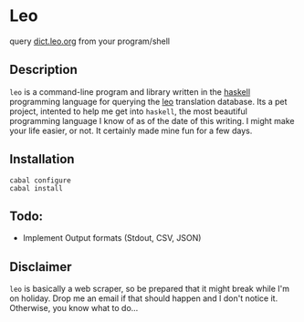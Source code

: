 Leo
===

query [dict.leo.org](http://dict.leo.org) from your program/shell

Description
-----------

`leo` is a command-line program and library written in the
[haskell](http://www.haskell.org/haskellwiki/Haskell)
programming language for querying the [leo](http://dict.leo.org) translation
database. Its a pet project, intented to help me get into `haskell`, the most
beautiful programming language I know of as of the date of this writing. I
might make your life easier, or not. It certainly made mine fun for a few days.

Installation 
------------

```
cabal configure
cabal install
```

Todo:
----

* Implement Output formats (Stdout, CSV, JSON)

Disclaimer
----------
`leo` is basically a web scraper, so be prepared that it might break while I'm
on holiday. Drop me an email if that should happen and I don't notice it.
Otherwise, you know what to do...


